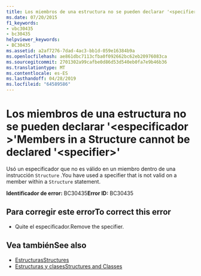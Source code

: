 ```yaml
---
title: Los miembros de una estructura no se pueden declarar '<specifier>'
ms.date: 07/20/2015
f1_keywords:
- vbc30435
- bc30435
helpviewer_keywords:
- BC30435
ms.assetid: a2af7276-7dad-4ac3-bb1d-059e16384b9a
ms.openlocfilehash: ae861dbc7113cfba0f092662bc62eb20976083ca
ms.sourcegitcommit: 2701302a99cafbe0d86d53d540eb0fa7e9b46b36
ms.translationtype: MT
ms.contentlocale: es-ES
ms.lasthandoff: 04/28/2019
ms.locfileid: "64589586"
---
```

# <a name="members-in-a-structure-cannot-be-declared-specifier"></a><span data-ttu-id="c5071-102">Los miembros de una estructura no se pueden declarar '\<especificador >'</span><span class="sxs-lookup"><span data-stu-id="c5071-102">Members in a Structure cannot be declared '\<specifier>'</span></span>
<span data-ttu-id="c5071-103">Usó un especificador que no es válido en un miembro dentro de una instrucción `Structure` .</span><span class="sxs-lookup"><span data-stu-id="c5071-103">You have used a specifier that is not valid on a member within a `Structure` statement.</span></span>  
  
 <span data-ttu-id="c5071-104">**Identificador de error:** BC30435</span><span class="sxs-lookup"><span data-stu-id="c5071-104">**Error ID:** BC30435</span></span>  
  
## <a name="to-correct-this-error"></a><span data-ttu-id="c5071-105">Para corregir este error</span><span class="sxs-lookup"><span data-stu-id="c5071-105">To correct this error</span></span>  
  
- <span data-ttu-id="c5071-106">Quite el especificador.</span><span class="sxs-lookup"><span data-stu-id="c5071-106">Remove the specifier.</span></span>  
  
## <a name="see-also"></a><span data-ttu-id="c5071-107">Vea también</span><span class="sxs-lookup"><span data-stu-id="c5071-107">See also</span></span>

- [<span data-ttu-id="c5071-108">Estructuras</span><span class="sxs-lookup"><span data-stu-id="c5071-108">Structures</span></span>](../../visual-basic/programming-guide/language-features/data-types/structures.md)
- [<span data-ttu-id="c5071-109">Estructuras y clases</span><span class="sxs-lookup"><span data-stu-id="c5071-109">Structures and Classes</span></span>](../../visual-basic/programming-guide/language-features/data-types/structures-and-classes.md)
